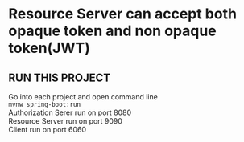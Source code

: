# Resource Server can accept both opaque token and non opaque token(JWT)

## RUN THIS PROJECT

Go into each project and open command line \
```mvnw spring-boot:run``` \
Authorization Serer run on port 8080\
Resource Server run on port 9090\
Client run on port 6060
